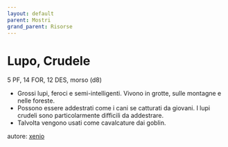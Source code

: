 ```yaml
---
layout: default
parent: Mostri
grand_parent: Risorse
---
```


# Lupo, Crudele
5 PF, 14 FOR, 12 DES, morso (d8)
- Grossi lupi, feroci e semi-intelligenti. Vivono in grotte, sulle montagne e nelle foreste.
- Possono essere addestrati come i cani se catturati da giovani. I lupi crudeli sono particolarmente difficili da addestrare.
- Talvolta vengono usati come cavalcature dai goblin.

autore: [xenio](https://xenioinabottle.blogspot.com)
